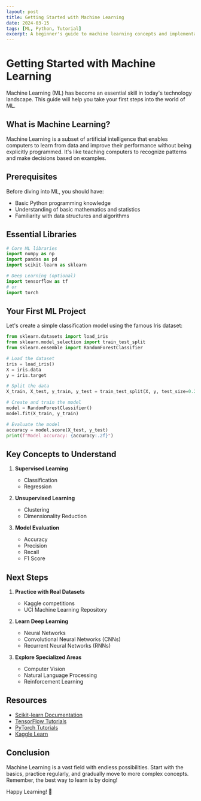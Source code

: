 ```yaml
---
layout: post
title: Getting Started with Machine Learning
date: 2024-03-15
tags: [ML, Python, Tutorial]
excerpt: A beginner's guide to machine learning concepts and implementation
---
```


# Getting Started with Machine Learning

Machine Learning (ML) has become an essential skill in today's technology landscape. This guide will help you take your first steps into the world of ML.

## What is Machine Learning?

Machine Learning is a subset of artificial intelligence that enables computers to learn from data and improve their performance without being explicitly programmed. It's like teaching computers to recognize patterns and make decisions based on examples.

## Prerequisites

Before diving into ML, you should have:
- Basic Python programming knowledge
- Understanding of basic mathematics and statistics
- Familiarity with data structures and algorithms

## Essential Libraries

```python
# Core ML libraries
import numpy as np
import pandas as pd
import scikit-learn as sklearn

# Deep Learning (optional)
import tensorflow as tf
# or
import torch
```

## Your First ML Project

Let's create a simple classification model using the famous Iris dataset:

```python
from sklearn.datasets import load_iris
from sklearn.model_selection import train_test_split
from sklearn.ensemble import RandomForestClassifier

# Load the dataset
iris = load_iris()
X = iris.data
y = iris.target

# Split the data
X_train, X_test, y_train, y_test = train_test_split(X, y, test_size=0.2)

# Create and train the model
model = RandomForestClassifier()
model.fit(X_train, y_train)

# Evaluate the model
accuracy = model.score(X_test, y_test)
print(f"Model accuracy: {accuracy:.2f}")
```

## Key Concepts to Understand

1. **Supervised Learning**
   - Classification
   - Regression

2. **Unsupervised Learning**
   - Clustering
   - Dimensionality Reduction

3. **Model Evaluation**
   - Accuracy
   - Precision
   - Recall
   - F1 Score

## Next Steps

1. **Practice with Real Datasets**
   - Kaggle competitions
   - UCI Machine Learning Repository

2. **Learn Deep Learning**
   - Neural Networks
   - Convolutional Neural Networks (CNNs)
   - Recurrent Neural Networks (RNNs)

3. **Explore Specialized Areas**
   - Computer Vision
   - Natural Language Processing
   - Reinforcement Learning

## Resources

- [Scikit-learn Documentation](https://scikit-learn.org/)
- [TensorFlow Tutorials](https://www.tensorflow.org/tutorials)
- [PyTorch Tutorials](https://pytorch.org/tutorials/)
- [Kaggle Learn](https://www.kaggle.com/learn)

## Conclusion

Machine Learning is a vast field with endless possibilities. Start with the basics, practice regularly, and gradually move to more complex concepts. Remember, the best way to learn is by doing!

Happy Learning! 🚀 